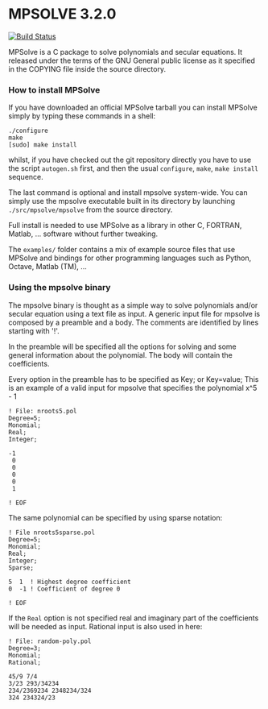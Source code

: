 MPSOLVE 3.2.0
=============

[![Build Status](https://travis-ci.org/robol/MPSolve.svg?branch=master)](https://travis-ci.org/robol/MPSolve)

 MPSolve is a C package to solve polynomials and secular equations. It released under the terms
 of the GNU General public license as it specified in the COPYING file inside the source directory.

### How to install MPSolve

If you have downloaded an official MPSolve tarball you can 
install MPSolve simply by typing these commands in a shell:

    ./configure 
    make 
    [sudo] make install

whilst, if you have checked out the git repository directly
you have to use the script `autogen.sh` first, and then the
usual `configure`, `make`, `make install` sequence. 

The last command is optional and install mpsolve system-wide. You can simply
use the mpsolve executable built in its directory by launching 
`./src/mpsolve/mpsolve` from the source directory.

Full install is needed to use MPSolve as a library in other C, 
FORTRAN, Matlab, ... software without further tweaking. 

The `examples/` folder contains a mix of example source files that use
MPSolve and bindings for other programming languages such as Python,
Octave, Matlab (TM), ...

### Using the mpsolve binary

The mpsolve binary is thought as a simple way to solve polynomials 
and/or secular equation using a text file as input. A generic 
input file for mpsolve is composed by a preamble and 
a body. The comments are identified by lines starting with '!'.

In the preamble will be specified all the options for solving 
and some general information about the polynomial. 
The body will contain the coefficients.

Every option in the preamble has to be specified as Key; or Key=value;
This is an example of a valid input for mpsolve that specifies 
the polynomial x^5 - 1

    ! File: nroots5.pol 
    Degree=5;
    Monomial;
    Real;
    Integer;
    
    -1
     0
     0
     0
     0
     1
    
    ! EOF

 The same polynomial can be specified by using sparse notation:

    ! File nroots5sparse.pol
    Degree=5;
    Monomial;
    Real;
    Integer;
    Sparse;
    
    5  1  ! Highest degree coefficient
    0  -1 ! Coefficient of degree 0
    
    ! EOF

 If the `Real` option is not specified real and imaginary part of the coefficients
 will be needed as input. Rational input is also used in here:

    ! File: random-poly.pol
    Degree=3;
    Monomial;
    Rational;

    45/9 7/4
    3/23 293/34234
    234/2369234 2348234/324
    324 234324/23

